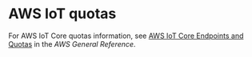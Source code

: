 # AWS IoT quotas<a name="limits-iot"></a>

For AWS IoT Core quotas information, see [AWS IoT Core Endpoints and Quotas](https://docs.aws.amazon.com/general/latest/gr/iot-core.html#limits_iot) in the *AWS General Reference*\.